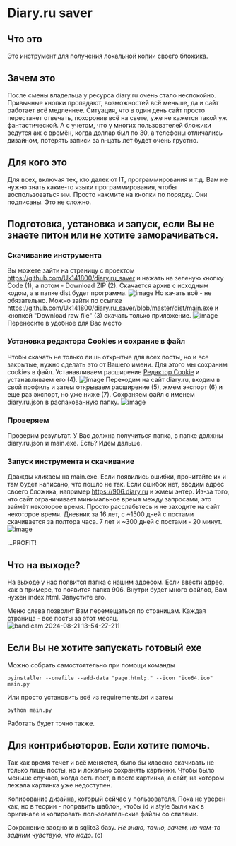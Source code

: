# Diary.ru saver

## Что это
Это инструмент для получения локальной копии своего бложика. 
## Зачем это
После смены владельца у ресурса diary.ru очень стало неспокойно. Привычные кнопки пропадают, возможностей всё меньше, да и сайт работает всё медленнее. Ситуация, что в один день сайт просто перестанет отвечать, похоронив всё на свете, уже не кажется такой уж фантастической. А с учетом, что у многих пользователей бложики ведутся аж с времён, когда доллар был по 30, а телефоны отличались дизайном, потерять записи за n-цать лет будет очень грустно.
## Для кого это
Для всех, включая тех, кто далек от IT, программирования и т.д. Вам не нужно знать какие-то языки программирования, чтобы воспользоваться им. Просто нажмите на кнопки по порядку. Они подписаны. Это не сложно. 
## Подготовка, установка и запуск, если Вы не знаете питон или не хотите заморачиваться.
### Скачивание инструмента
Вы можете зайти на страницу с проектом https://github.com/Uk141800/diary.ru_saver и нажать на зеленую кнопку Code (1), а потом - Download ZIP (2). Скачается архив с исходным кодом, а в папке dist будет программа.
![image](https://github.com/user-attachments/assets/8828e812-d531-46af-b6c1-1216daaae4b0)
Но качать всё - не обязательно. Можно зайти по ссылке https://github.com/Uk141800/diary.ru_saver/blob/master/dist/main.exe и кнопкой "Download raw file" (3) скачать только приложение.
![image](https://github.com/user-attachments/assets/5677c80c-c7be-49e8-be5b-d39f1878de7c)
Перенесите в удобное для Вас место
### Установка редактора Cookies и сохрание в файл
Чтобы скачать не только лишь открытые для всех посты, но и все закрытые, нужно сделать это от Вашего имени. Для этого мы сохраним cookies в файл.
Устанавливаем расширение [Редактор Cookie](https://chromewebstore.google.com/detail/ookdjilphngeeeghgngjabigmpepanpl) и устанавливаем его (4).
![image](https://github.com/user-attachments/assets/615f9a23-4687-49ab-b93f-9ec687687936)
Переходим на сайт diary.ru, входим в свой профиль и затем открываем расширение (5), жмем экспорт (6) и еще раз экспорт, но уже ниже (7). Сохраняем файл с именем diary.ru.json в распакованную папку.
![image](https://github.com/user-attachments/assets/29650791-d50e-4451-a210-0ba0de9a659f)
### Проверяем
Проверим результат. У Вас должна получиться папка, в папке должны diary.ru.json и main.exe.
Есть? Идем дальше.
### Запуск инструмента и скачивание
Дважды кликаем на main.exe.
Если появились ошибки, прочитайте их и там будет написано, что пошло не так.
Если ошибок нет, вводим адрес своего бложика, например https://906.diary.ru и жмем энтер.
Из-за того, что сайт ограничивает минимальное время между запросами, это займёт некоторое время. Просто расслабьтесь и не заходите на сайт некоторое время. Дневник за 16 лет, с ~1500 дней с постами скачивается за полтора часа. 7 лет и ~300 дней с постами - 20 минут.
![image](https://github.com/user-attachments/assets/8ece6dad-e12b-4c45-a49e-aa706e846648)

...PROFIT!
## Что на выходе?
На выходе у нас появится папка с нашим адресом. Если ввести адрес, как в примере, то появится папка 906. Внутри будет много файлов, Вам нужен index.html. Запустите его.

Меню слева позволит Вам перемещаться по страницам. Каждая страница - все посты за этот месяц.
![bandicam 2024-08-21 13-54-27-211](https://github.com/user-attachments/assets/6670da31-eab0-4d64-a515-e4499865e70d)

## Если Вы не хотите запускать готовый ехе
Можно собрать самостоятельно при помощи команды
```
pyinstaller --onefile --add-data "page.html;." --icon "ico64.ico" main.py
```
Или просто установить всё из requirements.txt и затем
```
python main.py
```
Работать будет точно также.

## Для контрибьюторов. Если хотите помочь.
Так как время течет и всё меняется, было бы классно скачивать не только лишь посты, но и локально сохранять картинки. Чтобы было меньше случаев, когда есть пост, в посте картинка, а сайт, на котором лежала картинка уже недоступен.

Копирование дизайна, который сейчас у пользователя. Пока не уверен как, но в теории - поправить шаблон, чтобы id и style были как в оригинале и копировать пользовательские файлы со стилями.

Сохранение заодно и в sqlite3 базу. *Не знаю, точно, зачем, но чем-то задним чувствую, что надо.* (с)
